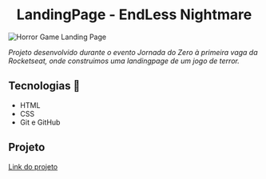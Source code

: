 <h1 align="center"> LandingPage - EndLess Nightmare </h1>

![Horror Game Landing Page](https://user-images.githubusercontent.com/116459583/226210321-1c338296-f19c-430e-b1e1-6f5f07369ec6.jpg)

*Projeto desenvolvido durante o evento Jornada do Zero à primeira vaga da Rocketseat, onde construimos uma landingpage de um jogo de terror.*

  
## Tecnologias 🚀
- HTML
- CSS
- Git e GitHub

## Projeto
[Link do projeto](https://endlessngt.netlify.app/)
